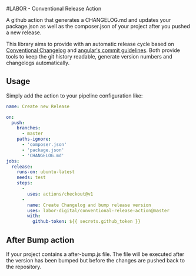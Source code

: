 #LABOR - Conventional Release Action

A github action that generates a CHANGELOG.md and updates your package.json as well as the composer.json of your project after you pushed a new release.

This library aims to provide with an automatic release cycle based on [Conventional Changelog](https://github.com/conventional-changelog/conventional-changelog) and [angular's commit guidelines](https://github.com/angular/angular.js/blob/master/DEVELOPERS.md#-git-commit-guidelines). Both provide tools to keep the git history readable, generate version numbers and changelogs automatically. 

## Usage
Simply add the action to your pipeline configuration like:
```yaml
name: Create new Release

on:
  push:
    branches:
      - master
    paths-ignore:
      - 'composer.json'
      - 'package.json'
      - 'CHANGELOG.md'
jobs:
  release:
    runs-on: ubuntu-latest
    needs: test
    steps:
      -
        uses: actions/checkout@v1
      -
        name: Create Changelog and bump release version
        uses: labor-digital/conventional-release-action@master
        with:
          github-token: ${{ secrets.github_token }}

```

## After Bump action
If your project contains a after-bump.js file. The file will be executed after the version has been bumped but before the changes are pushed back to the repository.
